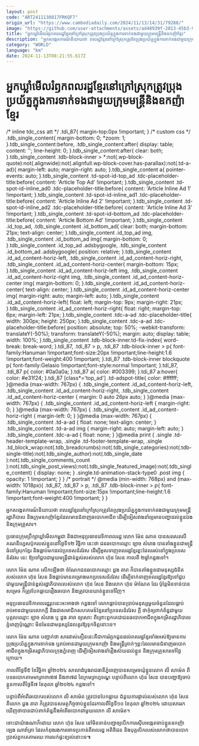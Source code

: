 ```yaml
---
layout: post
code: "ART2411130817FRKQF7"
origin_url: "https://www.cambodiadaily.com/2024/11/13/14/31/79288/"
image: "https://github.com/user-attachments/assets/ad48939f-2013-45b3-918e-cfd0f47b06d9"
title: "អ្នក​ឃ្លាំមើល​រំឭក​ពលរដ្ឋ​ខ្មែរ​នៅ​ក្រៅ​ស្រុក​ត្រូវ​ប្រុងប្រយ័ត្ន​ក្នុង​ការ​ទាក់ទង​ជាមួយ​ក្រុម​មន្ត្រី​និង​ឧកញ៉ា​ខ្មែរ"
description: "អ្នក​សង្កេតការណ៍​និយាយ​ថា ពលរដ្ឋ​ខ្មែរ​នៅ​ក្រៅ​ស្រុក​ត្រូវតែ​ប្រុងប្រយ័ត្ន​ក្នុង​ការ​ទាក់ទង​ជាមួយ​ក្រុម​មន្ត្រី​រដ្ឋាភិបាល និង​ក្រុម​ឧកញ៉ា​ខ្មែរ​ដែល​មាន​ជំនាញ​ឆបោក​អាជីព ដើម្បី​ចៀសវាង​នាំ​ឲ្យ​មាន​បញ្ហា​ដល់​ខ្លួនឯង និង​ក្រុម​គ្រួសារ។"
category: "WORLD"
language: "km"
date: 2024-11-13T08:21:55.617Z
---
```


# អ្នក​ឃ្លាំមើល​រំឭក​ពលរដ្ឋ​ខ្មែរ​នៅ​ក្រៅ​ស្រុក​ត្រូវ​ប្រុងប្រយ័ត្ន​ក្នុង​ការ​ទាក់ទង​ជាមួយ​ក្រុម​មន្ត្រី​និង​ឧកញ៉ា​ខ្មែរ

/\* inline tdc\_css att \*/ .tdi\_87{ margin-top:0px !important; } /\* custom css \*/ .tdb\_single\_content{ margin-bottom: 0; \*zoom: 1; }.tdb\_single\_content:before, .tdb\_single\_content:after{ display: table; content: ''; line-height: 0; }.tdb\_single\_content:after{ clear: both; }.tdb\_single\_content .tdb-block-inner > \*:not(.wp-block-quote):not(.alignwide):not(.alignfull.wp-block-cover.has-parallax):not(.td-a-ad){ margin-left: auto; margin-right: auto; }.tdb\_single\_content a{ pointer-events: auto; }.tdb\_single\_content .td-spot-id-top\_ad .tdc-placeholder-title:before{ content: 'Article Top Ad' !important; }.tdb\_single\_content .td-spot-id-inline\_ad0 .tdc-placeholder-title:before{ content: 'Article Inline Ad 1' !important; }.tdb\_single\_content .td-spot-id-inline\_ad1 .tdc-placeholder-title:before{ content: 'Article Inline Ad 2' !important; }.tdb\_single\_content .td-spot-id-inline\_ad2 .tdc-placeholder-title:before{ content: 'Article Inline Ad 3' !important; }.tdb\_single\_content .td-spot-id-bottom\_ad .tdc-placeholder-title:before{ content: 'Article Bottom Ad' !important; }.tdb\_single\_content .id\_top\_ad, .tdb\_single\_content .id\_bottom\_ad{ clear: both; margin-bottom: 21px; text-align: center; }.tdb\_single\_content .id\_top\_ad img, .tdb\_single\_content .id\_bottom\_ad img{ margin-bottom: 0; }.tdb\_single\_content .id\_top\_ad .adsbygoogle, .tdb\_single\_content .id\_bottom\_ad .adsbygoogle{ position: relative; }.tdb\_single\_content .id\_ad\_content-horiz-left, .tdb\_single\_content .id\_ad\_content-horiz-right, .tdb\_single\_content .id\_ad\_content-horiz-center{ margin-bottom: 15px; }.tdb\_single\_content .id\_ad\_content-horiz-left img, .tdb\_single\_content .id\_ad\_content-horiz-right img, .tdb\_single\_content .id\_ad\_content-horiz-center img{ margin-bottom: 0; }.tdb\_single\_content .id\_ad\_content-horiz-center{ text-align: center; }.tdb\_single\_content .id\_ad\_content-horiz-center img{ margin-right: auto; margin-left: auto; }.tdb\_single\_content .id\_ad\_content-horiz-left{ float: left; margin-top: 9px; margin-right: 21px; }.tdb\_single\_content .id\_ad\_content-horiz-right{ float: right; margin-top: 6px; margin-left: 21px; }.tdb\_single\_content .tdc-a-ad .tdc-placeholder-title{ width: 300px; height: 250px; }.tdb\_single\_content .tdc-a-ad .tdc-placeholder-title:before{ position: absolute; top: 50%; -webkit-transform: translateY(-50%); transform: translateY(-50%); margin: auto; display: table; width: 100%; }.tdb\_single\_content .tdb-block-inner.td-fix-index{ word-break: break-word; }.tdi\_87, .tdi\_87 > p, .tdi\_87 .tdb-block-inner > p{ font-family:Hanuman !important;font-size:20px !important;line-height:1.6 !important;font-weight:400 !important; }.tdi\_87 .tdb-block-inner blockquote p{ font-family:Gelasio !important;font-style:normal !important; }.tdi\_87, .tdi\_87 p{ color: #0a0a0a; }.tdi\_87 a{ color: #003399; }.tdi\_87 a:hover{ color: #e31f24; }.tdi\_87 \[class\*='top\_ad'\] .td-adspot-title{ color: #ffffff; }@media (max-width: 767px) { .tdb\_single\_content .id\_ad\_content-horiz-left, .tdb\_single\_content .id\_ad\_content-horiz-right, .tdb\_single\_content .id\_ad\_content-horiz-center { margin: 0 auto 26px auto; } }@media (max-width: 767px) { .tdb\_single\_content .id\_ad\_content-horiz-left { margin-right: 0; } }@media (max-width: 767px) { .tdb\_single\_content .id\_ad\_content-horiz-right { margin-left: 0; } }@media (max-width: 767px) { .tdb\_single\_content .td-a-ad { float: none; text-align: center; } .tdb\_single\_content .td-a-ad img { margin-right: auto; margin-left: auto; } .tdb\_single\_content .tdc-a-ad { float: none; } }@media print { .single .td-header-template-wrap, .single .td-footer-template-wrap, .single .td\_block\_wrap:not(.tdb\_breadcrumbs):not(.tdb\_single\_categories):not(.tdb-single-title):not(.tdb\_single\_author):not(.tdb\_single\_date ):not(.tdb\_single\_comments\_count ):not(.tdb\_single\_post\_views):not(.tdb\_single\_featured\_image):not(.tdb\_single\_content) { display: none; } .single.td-animation-stack-type0 .post img { opacity: 1 !important; } } /\* portrait \*/ @media (min-width: 768px) and (max-width: 1018px){ .tdi\_87, .tdi\_87 > p, .tdi\_87 .tdb-block-inner > p{ font-family:Hanuman !important;font-size:15px !important;line-height:1.6 !important;font-weight:400 !important; } }

អ្នក​សង្កេតការណ៍​និយាយ​ថា ពលរដ្ឋ​ខ្មែរ​នៅ​ក្រៅ​ស្រុក​ត្រូវតែ​ប្រុងប្រយ័ត្ន​ក្នុង​ការ​ទាក់ទង​ជាមួយ​ក្រុម​មន្ត្រី​រដ្ឋាភិបាល និង​ក្រុម​ឧកញ៉ា​ខ្មែរ​ដែល​មាន​ជំនាញ​ឆបោក​អាជីព ដើម្បី​ចៀសវាង​នាំ​ឲ្យ​មាន​បញ្ហា​ដល់​ខ្លួនឯង និង​ក្រុម​គ្រួសារ។

ប្រធាន​ក្រុមប្រឹក្សា​ឃ្លាំមើល​កម្ពុជា និង​ជា​អនុប្រធាន​វេទិកា​ពលរដ្ឋ លោក ម៉ែន ណាត បាន​សរសេរ​លើ​គណនី​ហ្វេសប៊ុក​របស់​ខ្លួន​នៅ​ថ្ងៃទី​១២ វិច្ឆិកា នេះ​ថា ជន​ឆបោក​ឈ្មោះ ឡាច សំរោង បាន​តាំង​ខ្លួន​ជា​មន្ត្រី​ធំ​នៅ​ស្រុក​ខ្មែរ និង​ធ្លាប់​មក​ដល់​ប្រទេស​ន័រវែស ដើម្បី​អូសទាញ​ពលរដ្ឋ​ខ្មែរ​ខ្លះ​ដែល​រស់នៅ​ក្នុង​ប្រទេស​ន័រវែស នេះ ឱ្យ​ទៅ​ជួប​ជាមួយ​មន្ត្រី​ជាន់ខ្ពស់​របស់​លោក ហ៊ុន សែន កាលពី ២​ឆ្នាំ​កន្លង​ទៅ។

លោក ម៉ែន ណាត លើកឡើង​ថា ចំណែក​ជន​ឆបោក​ឈ្មោះ ដួង តារា ក៏​បាន​តាំង​ខ្លួន​ជា​មនុស្ស​ជំនិត​របស់​លោក ហ៊ុន សែន និង​ធ្លាប់​មាន​គម្រោង​មក​ប្រទេស​ន័រវែស ដើម្បី​ទាក់ទាញ​ពលរដ្ឋ​ខ្មែរ​ឱ្យ​ទៅ​ជួប​ជាមួយ​មន្ត្រី​ជាន់ខ្ពស់​រដ្ឋាភិបាល​របស់​លោក ហ៊ុន សែន និង​លោក ហ៊ុន ម៉ាណែត ដែរ ប៉ុន្តែ​មិន​ទាន់​បាន​សម្រេច ក៏​ត្រូវ​បែកធ្លាយ​រឿង​ឆបោក និង​ត្រូវ​បាន​ឃាត់​ខ្លួន​ទៅវិញ។

អនុប្រធាន​វេទិកា​ពលរដ្ឋ​រូប​នេះ​អះអាង​ថា កន្លង​ទៅ លោក​ធ្លាប់​បាន​ប្រាប់​មនុស្ស​មួយ​ចំនួន​ដែល​ធ្លាប់​រាប់អាន​ជាមួយ​លោក​ក្តី និង​ជា​សមាជិក​សហគមន៍​ខ្មែរ​នៅ​ប្រទេស​ន័រវែស ក្តី ថា​កុំ​ឲ្យ​ពាក់ព័ន្ធ​ជាមួយ​បុគ្គល​ឈ្មោះ ឡាច សំរោង ឬ ដួង តារា ឲ្យ​សោះ ពីព្រោះ​ពួកគេ​ជា​ជន​ឆបោក​អាជីព​ក្នុង​កម្រិត​រដ្ឋាភិបាល​ភ្នំពេញ​ប៉ុណ្ណោះ មិនមែន​ជា​មនុស្ស​ដែល​គួរ​ឱ្យ​ទុកចិត្ត​នោះ​ទេ។

លោក ម៉ែន ណាត បញ្ជាក់​ថា សារ​ដាស់តឿន​នេះ​គឺជា​ការ​រំឭក​ជូន​ដល់​ពលរដ្ឋ​ខ្មែរ​ទាំងអស់​ឱ្យ​មាន​ការ​ប្រុងប្រយ័ត្ន​ក្នុង​ការ​ទាក់ទង ឬ​រាប់អាន​ជាមួយ​ក្រុម​ឧកញ៉ា និង​មន្ត្រី​គ្រាក់ៗ​ខ្លះ​ដែល​មាន​ជំនាញ​ឆបោក​អាជីព​ក្នុង​កម្រិត​រដ្ឋាភិបាល​ក្រុង​ភ្នំពេញ ដើម្បី​ចៀសវាង​នាំ​រឿង​ស៊យ​ដល់​ខ្លួន និង​ក្រុម​គ្រួសារ​ទៅ​ថ្ងៃ​ក្រោយ។

កាលពី​ថ្ងៃទី​៥ ខែ​វិច្ឆិកា ឆ្នាំ​២០២៤ សាលាដំបូង​រាជធានី​ភ្នំពេញ​បាន​សម្រេច​ឃុំ​ខ្លួន​លោក លី សាម៉េត ពី​បទ​ឆបោក​តាម​មាត្រា​៣៧៧ និង​៣៧៨ នៃ​ក្រមព្រហ្មទណ្ឌ បន្ទាប់ពី​លោក ហ៊ុន សែន បាន​បញ្ជា​ឱ្យ​ចាប់​ខ្លួន​កាលពី​ថ្ងៃទី​៧ ខែ​តុលា ឆ្នាំ​២០២៤ កន្លង​ទៅ។

បន្ទាប់ពី​អំពើ​ឆបោក​របស់​លោក លី សាម៉េត ត្រូវ​បាន​បែកធ្លាយ ជំនួយការ​ផ្ទាល់​របស់​លោក ហ៊ុន សែន គឺ​លោក ដួង តារា ក៏​ត្រូវ​បាន​សមត្ថកិច្ច​ចាប់​ខ្លួន​ដែរ​កាលពី​ថ្ងៃទី​១០ ខែ​តុលា ឆ្នាំ​២០២៤ ដោយសារ​រក​ឃើញ​ថា​បាន​ជាប់​ពាក់ព័ន្ធ​នឹង​អំពើ​ឆបោក​ជាមួយ​លោក លី សាម៉េត។

ទោះជា​យ៉ាងណាក៏ដោយ លោក ហ៊ុន សែន នៅ​មិន​ទាន់​បញ្ជា​ឲ្យ​បើក​ការ​ស៊ើបអង្កេត​ចាប់​ខ្លួន​ឧកញ៉ា ឡេង ណាវ៉ាត្រា ដែល​កំពុង​រង​ការ​ចោទ​ប្រកាន់​ពី​ពលរដ្ឋ អតិថិជន និង​បុគ្គលិក​របស់​លោក​ថា​បាន​បោកប្រាស់​ពួកគេ​តាមរយៈ​ការ​លក់​ផ្ទះ​ខ្យល់​នោះ​ទេ៕